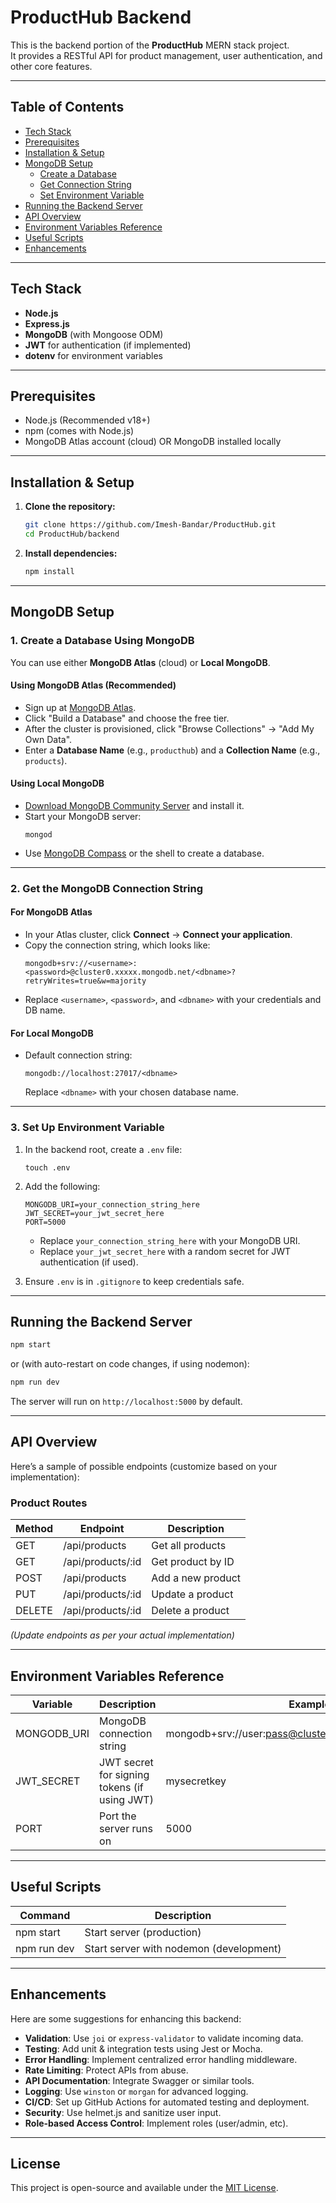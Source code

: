 # ProductHub Backend

This is the backend portion of the **ProductHub** MERN stack project.  
It provides a RESTful API for product management, user authentication, and other core features.

---

## Table of Contents

- [Tech Stack](#tech-stack)
- [Prerequisites](#prerequisites)
- [Installation & Setup](#installation--setup)
- [MongoDB Setup](#mongodb-setup)
  - [Create a Database](#1-create-a-database-using-mongodb)
  - [Get Connection String](#2-get-the-mongodb-connection-string)
  - [Set Environment Variable](#3-set-up-environment-variable)
- [Running the Backend Server](#running-the-backend-server)
- [API Overview](#api-overview)
- [Environment Variables Reference](#environment-variables-reference)
- [Useful Scripts](#useful-scripts)
- [Enhancements](#enhancements)

---

## Tech Stack

- **Node.js**
- **Express.js**
- **MongoDB** (with Mongoose ODM)
- **JWT** for authentication (if implemented)
- **dotenv** for environment variables

---

## Prerequisites

- Node.js (Recommended v18+)
- npm (comes with Node.js)
- MongoDB Atlas account (cloud) OR MongoDB installed locally

---

## Installation & Setup

1. **Clone the repository:**
   ```bash
   git clone https://github.com/Imesh-Bandar/ProductHub.git
   cd ProductHub/backend
   ```

2. **Install dependencies:**
   ```bash
   npm install
   ```

---

## MongoDB Setup

### 1. Create a Database Using MongoDB

You can use either **MongoDB Atlas** (cloud) or **Local MongoDB**.

#### Using MongoDB Atlas (Recommended)

- Sign up at [MongoDB Atlas](https://www.mongodb.com/cloud/atlas).
- Click "Build a Database" and choose the free tier.
- After the cluster is provisioned, click "Browse Collections" → "Add My Own Data".
- Enter a **Database Name** (e.g., `producthub`) and a **Collection Name** (e.g., `products`).

#### Using Local MongoDB

- [Download MongoDB Community Server](https://www.mongodb.com/try/download/community) and install it.
- Start your MongoDB server:
  ```
  mongod
  ```
- Use [MongoDB Compass](https://www.mongodb.com/products/compass) or the shell to create a database.

---

### 2. Get the MongoDB Connection String

#### For MongoDB Atlas

- In your Atlas cluster, click **Connect** → **Connect your application**.
- Copy the connection string, which looks like:
  ```
  mongodb+srv://<username>:<password>@cluster0.xxxxx.mongodb.net/<dbname>?retryWrites=true&w=majority
  ```
- Replace `<username>`, `<password>`, and `<dbname>` with your credentials and DB name.

#### For Local MongoDB

- Default connection string:
  ```
  mongodb://localhost:27017/<dbname>
  ```
  Replace `<dbname>` with your chosen database name.

---

### 3. Set Up Environment Variable

1. In the backend root, create a `.env` file:
   ```
   touch .env
   ```
2. Add the following:
   ```
   MONGODB_URI=your_connection_string_here
   JWT_SECRET=your_jwt_secret_here
   PORT=5000
   ```
   - Replace `your_connection_string_here` with your MongoDB URI.
   - Replace `your_jwt_secret_here` with a random secret for JWT authentication (if used).

3. Ensure `.env` is in `.gitignore` to keep credentials safe.

---

## Running the Backend Server

```bash
npm start
```
or (with auto-restart on code changes, if using nodemon):
```bash
npm run dev
```
The server will run on `http://localhost:5000` by default.

---

## API Overview

Here’s a sample of possible endpoints (customize based on your implementation):

 

### Product Routes

| Method | Endpoint       | Description             |
|--------|----------------|-------------------------|
| GET    | /api/products  | Get all products        |
| GET    | /api/products/:id | Get product by ID    |
| POST   | /api/products  | Add a new product       |
| PUT    | /api/products/:id | Update a product     |
| DELETE | /api/products/:id | Delete a product     |

*(Update endpoints as per your actual implementation)*

---

## Environment Variables Reference

| Variable      | Description                                | Example                                   |
|---------------|--------------------------------------------|-------------------------------------------|
| MONGODB_URI   | MongoDB connection string                  | mongodb+srv://user:pass@cluster.mongodb.net/producthub |
| JWT_SECRET    | JWT secret for signing tokens (if using JWT)| mysecretkey                               |
| PORT          | Port the server runs on                    | 5000                                      |

---

## Useful Scripts

| Command         | Description                                 |
|-----------------|---------------------------------------------|
| npm start       | Start server (production)                   |
| npm run dev     | Start server with nodemon (development)     |

---

## Enhancements

Here are some suggestions for enhancing this backend:

- **Validation**: Use `joi` or `express-validator` to validate incoming data.
- **Testing**: Add unit & integration tests using Jest or Mocha.
- **Error Handling**: Implement centralized error handling middleware.
- **Rate Limiting**: Protect APIs from abuse.
- **API Documentation**: Integrate Swagger or similar tools.
- **Logging**: Use `winston` or `morgan` for advanced logging.
- **CI/CD**: Set up GitHub Actions for automated testing and deployment.
- **Security**: Use helmet.js and sanitize user input.
- **Role-based Access Control**: Implement roles (user/admin, etc).

---

## License

This project is open-source and available under the [MIT License](LICENSE).

